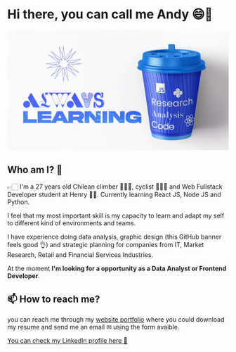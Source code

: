 # Hi there, you can call me Andy 😄👋

![Banner_GitHub](https://github.com/andres-espinoza/andres-espinoza/blob/main/Banner_GitHub.webp)

## Who am I? 🤔

👉🏻 I'm a 27 years old Chilean climber 🧗🏻‍♂️, cyclist 🚴🏻‍♂️ and Web Fullstack Developer student at Henry 🐱‍💻.
Currently learning React JS, Node JS and Python.   
   
I feel that my most important skill is my capacity to learn and adapt my self to different kind of environments and teams.    
     
I have experience doing data analysis, graphic design (this GitHub banner feels good 👌) and strategic planning for companies from IT, Market Research, Retail and Financial Services Industries.       
        
At the moment **I'm looking for a opportunity as a Data Analyst or Frontend Developer**.

## 📫 How to reach me?

you can reach me through my [website portfolio](https://andydev.tech/) where you could download my resume and send me an email ✉ using the form avaible.

[You can check my LinkedIn profile here 🦄](https://www.linkedin.com/in/andres-espinoza-delgado-research-data-analysis-code/)

